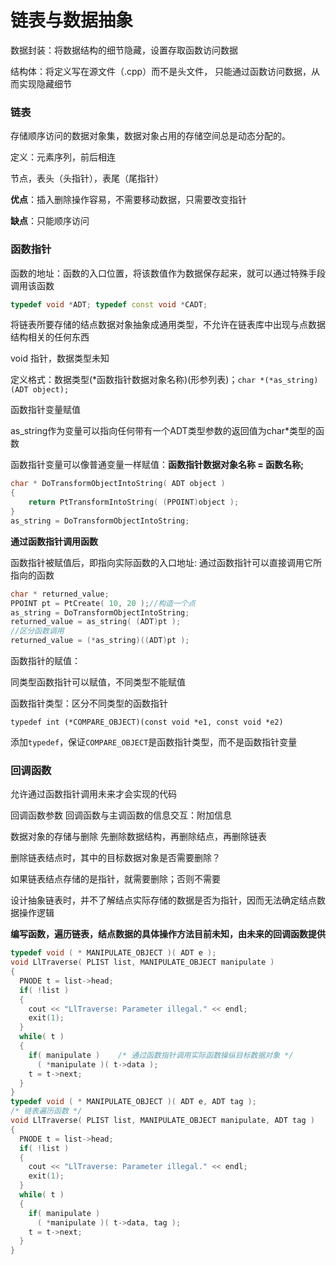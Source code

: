 # 链表与数据抽象

数据封装：将数据结构的细节隐藏，设置存取函数访问数据

结构体：将定义写在源文件（.cpp）而不是头文件， 只能通过函数访问数据，从而实现隐藏细节

### 链表

存储顺序访问的数据对象集，数据对象占用的存储空间总是动态分配的。

定义：元素序列，前后相连

节点，表头（头指针），表尾（尾指针）

**优点**：插入删除操作容易，不需要移动数据，只需要改变指针

**缺点**：只能顺序访问

### 函数指针

函数的地址：函数的入口位置，将该数值作为数据保存起来，就可以通过特殊手段调用该函数

```c++
typedef void *ADT; typedef const void *CADT;
```

将链表所要存储的结点数据对象抽象成通用类型，不允许在链表库中出现与点数据结构相关的任何东西

void 指针，数据类型未知

定义格式：数据类型(*函数指针数据对象名称)(形参列表)；`char *(*as_string)(ADT object);`

函数指针变量赋值

as_string作为变量可以指向任何带有一个ADT类型参数的返回值为char*类型的函数

函数指针变量可以像普通变量一样赋值：**函数指针数据对象名称 = 函数名称;**

```c++
char * DoTransformObjectIntoString( ADT object )
{  
    return PtTransformIntoString( (PPOINT)object );  
}
as_string = DoTransformObjectIntoString;
```

**通过函数指针调用函数**

函数指针被赋值后，即指向实际函数的入口地址: 通过函数指针可以直接调用它所指向的函数

```c++
char * returned_value;
PPOINT pt = PtCreate( 10, 20 );//构造一个点
as_string = DoTransformObjectIntoString;
returned_value = as_string( (ADT)pt );
//区分函数调用
returned_value = (*as_string)((ADT)pt );
```

函数指针的赋值：

同类型函数指针可以赋值，不同类型不能赋值

函数指针类型：区分不同类型的函数指针

`typedef int (*COMPARE_OBJECT)(const void *e1, const void *e2)`

添加`typedef`，保证`COMPARE_OBJECT`是函数指针类型，而不是函数指针变量

### 回调函数

允许通过函数指针调用未来才会实现的代码

回调函数参数	回调函数与主调函数的信息交互：附加信息

数据对象的存储与删除	先删除数据结构，再删除结点，再删除链表

删除链表结点时，其中的目标数据对象是否需要删除？

如果链表结点存储的是指针，就需要删除；否则不需要

设计抽象链表时，并不了解结点实际存储的数据是否为指针，因而无法确定结点数据操作逻辑

**编写函数，遍历链表，结点数据的具体操作方法目前未知，由未来的回调函数提供**

```c++
typedef void ( * MANIPULATE_OBJECT )( ADT e );
void LlTraverse( PLIST list, MANIPULATE_OBJECT manipulate )
{
  PNODE t = list->head;
  if( !list )
  {
    cout << "LlTraverse: Parameter illegal." << endl;
    exit(1);
  }
  while( t )
  {
    if( manipulate )    /* 通过函数指针调用实际函数操纵目标数据对象 */
      ( *manipulate )( t->data ); 
    t = t->next;
  }
}
typedef void ( * MANIPULATE_OBJECT )( ADT e, ADT tag );
/* 链表遍历函数 */
void LlTraverse( PLIST list, MANIPULATE_OBJECT manipulate, ADT tag )
{
  PNODE t = list->head;
  if( !list )
  { 
    cout << "LlTraverse: Parameter illegal." << endl;
    exit(1);
  }
  while( t )
  {
    if( manipulate )
      ( *manipulate )( t->data, tag ); 
    t = t->next;
  }
}
```

